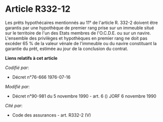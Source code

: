 # Article R332-12

Les prêts hypothécaires mentionnés au 11° de l'article R. 332-2 doivent être garantis par une hypothèque de premier rang
prise sur un immeuble situé sur le territoire de l'un des Etats membres de l'O.C.D.E. ou sur un navire. L'ensemble des
privilèges et hypothèques en premier rang ne doit pas excéder 65 % de la valeur vénale de l'immeuble ou du navire constituant
la garantie du prêt, estimée au jour de la conclusion du contrat.

**Liens relatifs à cet article**

_Codifié par_:

  - Décret n°76-666 1976-07-16

_Modifié par_:

  - Décret n°90-981 du 5 novembre 1990 - art. 6 () JORF 6 novembre 1990

_Cité par_:

  - Code des assurances - art. R332-2 (V)
